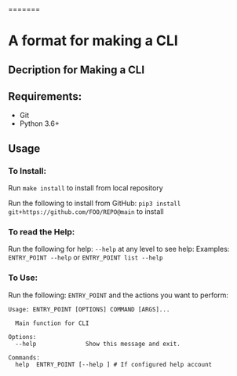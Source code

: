 =======
# A format for making a CLI
Decription for Making a CLI
---


## Requirements:
* Git
* Python 3.6+

## Usage

### To Install:
  Run `make install` to install from local repository

  Run the following to install from GitHub: `pip3 install git+https://github.com/FOO/REPO@main` to install

### To read the Help:
  Run the following for help: `--help` at any level to see help: 
  Examples: `ENTRY_POINT --help` or `ENTRY_POINT list --help`

### To Use:
  Run the following: `ENTRY_POINT` and the actions you want to perform:


```
Usage: ENTRY_POINT [OPTIONS] COMMAND [ARGS]...

  Main function for CLI

Options:
  --help              Show this message and exit.

Commands:
  help  ENTRY_POINT [--help ] # If configured help account
```

